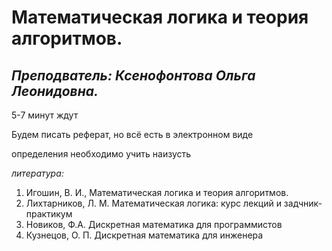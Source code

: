 # **Математическая логика и теория алгоритмов.**

## *Преподватель: Ксенофонтова Ольга Леонидовна.*

5-7 минут ждут

Будем писать реферат, но всё есть в электронном виде

определения необходимо учить наизусть

*литература:*

1. Игошин, В. И., Математическая логика и теория алгоритмов.
2. Лихтарников, Л. М. Математическая логика: курс лекций и задчник-практикум
3. Новиков, Ф.А. Дискретная математика для программистов
4. Кузнецов, О. П. Дискретная математика для инженера

